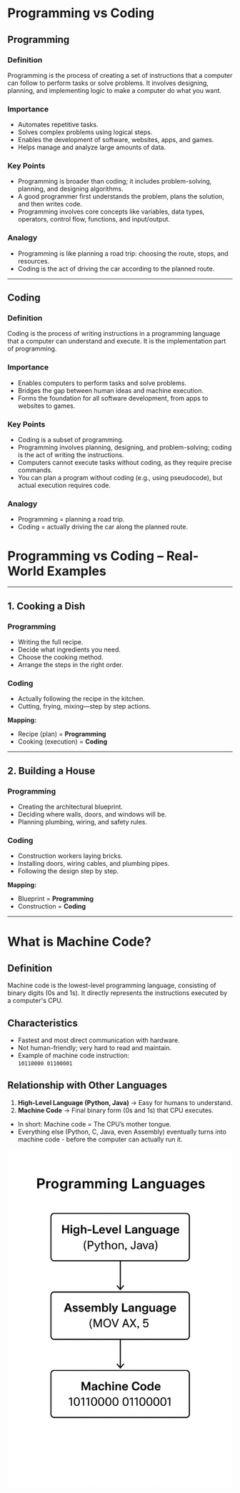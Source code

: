 # Programming vs Coding

## Programming

### Definition
Programming is the process of creating a set of instructions that a computer can follow to perform tasks or solve problems. It involves designing, planning, and implementing logic to make a computer do what you want.

### Importance
- Automates repetitive tasks.
- Solves complex problems using logical steps.
- Enables the development of software, websites, apps, and games.
- Helps manage and analyze large amounts of data.

### Key Points
- Programming is broader than coding; it includes problem-solving, planning, and designing algorithms.
- A good programmer first understands the problem, plans the solution, and then writes code.
- Programming involves core concepts like variables, data types, operators, control flow, functions, and input/output.

### Analogy
- Programming is like planning a road trip: choosing the route, stops, and resources.
- Coding is the act of driving the car according to the planned route.

---

## Coding

### Definition
Coding is the process of writing instructions in a programming language that a computer can understand and execute. It is the implementation part of programming.

### Importance
- Enables computers to perform tasks and solve problems.
- Bridges the gap between human ideas and machine execution.
- Forms the foundation for all software development, from apps to websites to games.

### Key Points
- Coding is a subset of programming.
- Programming involves planning, designing, and problem-solving; coding is the act of writing the instructions.
- Computers cannot execute tasks without coding, as they require precise commands.
- You can plan a program without coding (e.g., using pseudocode), but actual execution requires code.

### Analogy
- Programming = planning a road trip.
- Coding = actually driving the car along the planned route.



# Programming vs Coding – Real-World Examples

---

## 1. Cooking a Dish

### Programming
- Writing the full recipe.  
- Decide what ingredients you need.  
- Choose the cooking method.  
- Arrange the steps in the right order.  

### Coding
- Actually following the recipe in the kitchen.  
- Cutting, frying, mixing—step by step actions.  

**Mapping:**  
- Recipe (plan) = **Programming**  
- Cooking (execution) = **Coding**  

---

## 2. Building a House

### Programming
- Creating the architectural blueprint.  
- Deciding where walls, doors, and windows will be.  
- Planning plumbing, wiring, and safety rules.  

### Coding
- Construction workers laying bricks.  
- Installing doors, wiring cables, and plumbing pipes.  
- Following the design step by step.  

**Mapping:**  
- Blueprint = **Programming**  
- Construction = **Coding**  

---


# What is Machine Code?

## Definition
Machine code is the lowest-level programming language, consisting of binary digits (0s and 1s). It directly represents the instructions executed by a computer's CPU.

## Characteristics
- Fastest and most direct communication with hardware.
- Not human-friendly; very hard to read and maintain.
- Example of machine code instruction:  
  `10110000 01100001` 
## Relationship with Other Languages
1. **High-Level Language (Python, Java)** → Easy for humans to understand.    
2. **Machine Code** → Final binary form (0s and 1s) that CPU executes.

- In short: Machine code = The CPU’s mother tongue.
- Everything else (Python, C, Java, even Assembly) eventually turns into machine code - before the computer can actually run it.

<img src="/8_OOPS/Photos/image.png" alt="image">
